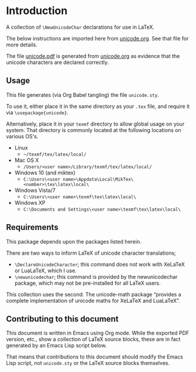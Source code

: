 # Introduction

A collection of `\NewUnicodeChar` declarations for use in LaTeX.

The below instructions are imported here from
[unicode.org](unicode.org). See that file for more details.

The file [unicode.pdf](unicode.pdf) is generated from
[unicode.org](unicode.org) as evidence that the unicode characters are
declared correctly.

## Usage

This file generates (via Org Babel tangling) the file `unicode.sty`.

To use it, either place it in the same directory as your `.tex` file,
and require it via `\usepackage{unicode}`.

Alternatively, place it in your `texmf` directory to allow global usage
on your system. That directory is commonly located at the following
locations on various OS's.

  - Linux
      - `~/texmf/tex/latex/local/`
  - Mac OS X
      - `/Users/<user name>/Library/texmf/tex/latex/local/`
  - Windows 10 (and miktex)
      - `C:\Users\<user
        name>\Appdata\Local\MikTex\<number>\tex\latex\local\`
  - Windows Vista/7
      - `C:\Users\<user name>\texmf\tex\latex\local\`
  - Windows XP
      - `C:\Documents and Settings\<user name>\texmf\tex\latex\local\`

## Requirements

This package depends upon the packages listed herein.

There are two ways to inform LaTeX of unicode character translations;

  - `\DeclareUnicodeCharacter`; this command does not work with XeLaTeX
    or LuaLaTeX, which I use.
  - `\newunicodechar`; this command is provided by the newunicodechar
    package, which may not be pre-installed for all LaTeX users.

This collection uses the second. The unicode-math package “provides a
complete implementation of unicode maths for XeLaTeX and LuaLaTeX”.

## Contributing to this document

This document is written in Emacs using Org mode. While the exported PDF
version, etc., show a collection of LaTeX source blocks, these are in
fact generated by an Emacs Lisp script below.

That means that contributions to this document should modify the Emacs
Lisp script, not `unicode.sty` or the LaTeX source blocks themselves.
